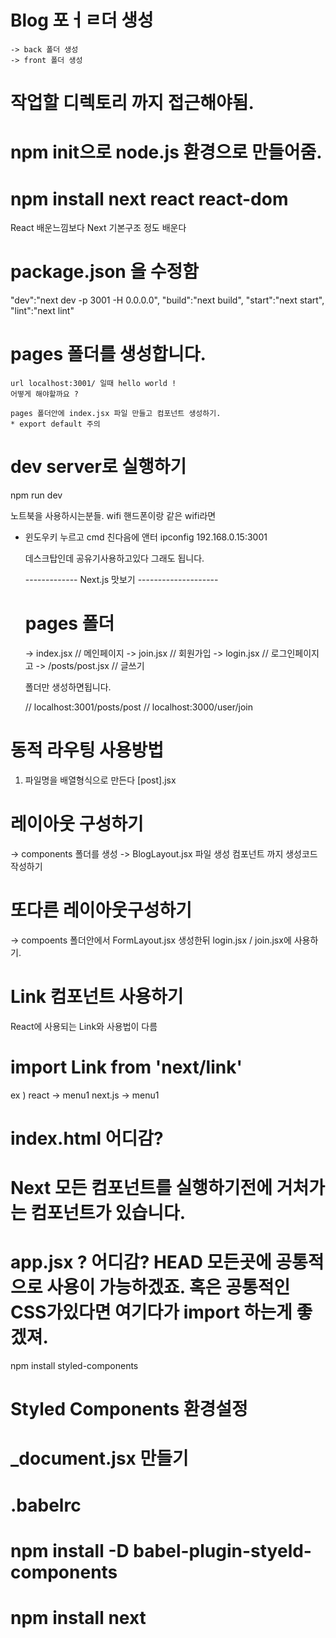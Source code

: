 # Blog 포ㅓㄹ더 생성
    -> back 폴더 생성
    -> front 폴더 생성 

# 작업할 디렉토리 까지 접근해야됨.


# npm init으로 node.js 환경으로 만들어줌.


# npm install next react react-dom

React 배운느낌보다
Next 기본구조 정도 배운다

# package.json 을 수정함

"dev":"next dev -p 3001 -H 0.0.0.0",
"build":"next build",
"start":"next start",
"lint":"next lint"

# pages 폴더를 생성합니다. 
    url localhost:3001/ 일때 hello world ! 
    어떻게 해야할까요 ?

    pages 폴더안에 index.jsx 파일 만들고 컴포넌트 생성하기.
    * export default 주의 


# dev server로 실행하기
npm run dev 

노트북을 사용하시는분들. wifi 핸드폰이랑 같은 wifi라면
- 윈도우키 누르고 cmd 친다음에 앤터 
    ipconfig 192.168.0.15:3001

  데스크탑인데 공유기사용하고있다 그래도 됩니다. 

  ------------- Next.js 맛보기 --------------------

  # pages 폴더
  -> index.jsx // 메인페이지
  -> join.jsx  // 회원가입
  -> login.jsx // 로그인페이지고
  -> /posts/post.jsx // 글쓰기 
  
    폴더만 생성하면됩니다.

  // localhost:3001/posts/post
  // localhost:3000/user/join


# 동적 라우팅 사용방법

1. 파일명을 배열형식으로 만든다 [post].jsx 


# 레이아웃 구성하기 
-> components 폴더를 생성
   -> BlogLayout.jsx 파일 생성 
       컴포넌트 까지 생성코드작성하기

# 또다른 레이아웃구성하기
-> compoents 폴더안에서 FormLayout.jsx 생성한뒤
    login.jsx / join.jsx에 사용하기.

# Link 컴포넌트 사용하기
  React에 사용되는 Link와 사용법이 다름 
  # import Link from 'next/link'
  ex ) react -> <Link to="/">menu1</Link>
       next.js -> <Link href="/"><a>menu1</a></Link>

# index.html 어디감?


# Next 모든 컴포넌트를 실행하기전에 거처가는 컴포넌트가 있습니다.

# app.jsx ? 어디감? HEAD 모든곳에 공통적으로 사용이 가능하겠죠. 혹은 공통적인 CSS가있다면 여기다가 import 하는게 좋겠져. 


npm install styled-components



# Styled Components 환경설정
# _document.jsx 만들기 
# .babelrc 

# npm install -D babel-plugin-styeld-components
# npm install next

